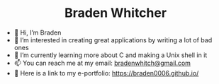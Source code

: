 # <center>Braden Whitcher</center>
- 👋 Hi, I’m Braden
- 👀 I’m interested in creating great applications by writing a lot of bad ones
- 🌱 I’m currently learning more about C and making a Unix shell in it
- 📫 You can reach me at my email: bradenwhitch@gmail.com
- 💼 Here is a link to my e-portfolio: https://braden0006.github.io/

<!---
Braden0006/Braden0006 is a ✨ special ✨ repository because its `README.md` (this file) appears on your GitHub profile.
You can click the Preview link to take a look at your changes.
--->
